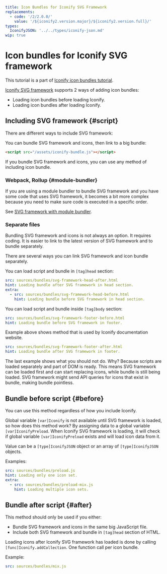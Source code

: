```yaml
title: Icon Bundles for Iconify SVG Framework
replacements:
  - code: '/2/2.0.0/'
    value: '/${iconify2.version.major}/${iconify2.version.full}/'
types:
  IconifyJSON: '../../types/iconify-json.md'
wip: true
```

# Icon bundles for Iconify SVG framework

This tutorial is a part of [Iconify icon bundles tutorial](./index.md).

[Iconify SVG framework](../../implementations/svg-framework/index.md) supports 2 ways of adding icon bundles:

- Loading icon bundles before loading Iconify.
- Loading icon bundles after loading Iconify.

## Including SVG framework {#script}

There are different ways to include SVG framework:

You can bundle SVG framework and icons, then link to a big bundle:

```html
<script src="/assets/iconify-bundle.js"></script>
```

If you bundle SVG framework and icons, you can use any method of including icon bundle.

### Webpack, Rollup {#module-bundler}

If you are using a module bundler to bundle SVG framework and you have some code that uses SVG framework, it becomes a bit more complex because you need to make sure code is executed in a specific order.

See [SVG framework with module bundler](./svg-framework-bundler.md).

### Separate files

Bundling SVG framework and icons is not always an option. It requires coding. It is easier to link to the latest version of SVG framework and to bundle separately.

There are several ways you can link SVG framework and icon bundle separately.

You can load script and bundle in `[tag]head` section:

```yaml
src: sources/bundles/svg-framework-head-after.html
hint: Loading bundle after SVG framework in head section.
extra:
  - src: sources/bundles/svg-framework-head-before.html
    hint: Loading bundle before SVG framework in head section.
```

You can load script and bundle inside `[tag]body` section:

```yaml
src: sources/bundles/svg-framework-footer-before.html
hint: Loading bundle before SVG framework in footer.
```

Example above shows method that is used by Iconify documentation website.

```yaml
src: sources/bundles/svg-framework-footer-after.html
hint: Loading bundle after SVG framework in footer.
```

The last example shows what you should not do. Why? Because scripts are loaded separately and part of DOM is ready. This means SVG framework can be loaded first and can start replacing icons, while bundle is still being loaded. SVG framework might send API queries for icons that exist in bundle, making bundle pointless.

## Bundle before script {#before}

You can use this method regardless of how you include Iconify.

Global variable `[var]Iconify` is not available until SVG framework is loaded, so how does this method work? By assigning data to a global variable `[var]IconifyPreload`. When Iconify SVG framework is loading, it will check if global variable `[var]IconifyPreload` exists and will load icon data from it.

Value can be a `[type]IconifyJSON` object or an array of `[type]IconifyJSON` objects.

Examples:

```yaml
src: sources/bundles/preload.js
hint: Loading only one icon set.
extra:
  - src: sources/bundles/preload-mix.js
    hint: Loading multiple icon sets.
```

## Bundle after script {#after}

This method should only be used if you either:

- Bundle SVG framework and icons in the same big JavaScript file.
- Include both SVG framework and bundle in `[tag]head` section of HTML.

Loading icons after Iconify SVG framework has loaded is done by calling `[func]Iconify.addCollection`. One function call per icon bundle.

Example:

```yaml
src: sources/bundles/mix.js
```
